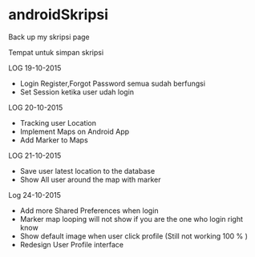 # androidSkripsi
Back up my skripsi page

Tempat untuk simpan skripsi

LOG 19-10-2015

- Login Register,Forgot Password semua sudah berfungsi
- Set Session ketika user udah login

LOG 20-10-2015
- Tracking user Location
- Implement Maps on Android App
- Add Marker to Maps

LOG 21-10-2015
- Save user latest location to the database
- Show All user around the map with marker

Log 24-10-2015
- Add more Shared Preferences when login
- Marker map looping will not show if you are the one who login right know
- Show default image when user click profile (Still not working 100 % )
- Redesign User Profile interface
